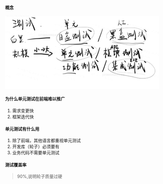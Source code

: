 #### 概念
![](images/1.jpg)

#### 为什么单元测试在前端难以推广
1. 需求变更快
2. 框架迭代快

#### 单元测试有什么用
1. 除了前端，其他语言都重视单元测试
2. 开发库（轮子）必须要有
3. 业务代码不需要单元测试

#### 测试覆盖率
>90%,说明轮子质量过硬